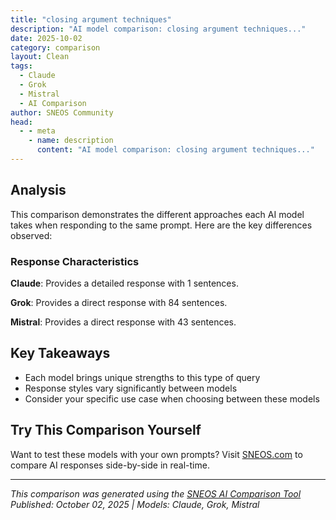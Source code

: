 ```yaml
---
title: "closing argument techniques"
description: "AI model comparison: closing argument techniques..."
date: 2025-10-02
category: comparison
layout: Clean
tags:
  - Claude
  - Grok
  - Mistral
  - AI Comparison
author: SNEOS Community
head:
  - - meta
    - name: description
      content: "AI model comparison: closing argument techniques..."
---
```


<ChatComparison
  title="closing argument techniques"
  prompt="closing argument techniques"
  :responses='{
    "Claude": "Here are key closing argument techniques used by effective trial attorneys:\n\n## Structure and Organization\n\n**The Story Arc**\n- Present a clear, compelling narrative that ties all evidence together\n- Use chronological order or cause-and-effect structure\n- Create memorable themes that resonate throughout\n\n**Three-Part Framework**\n- Tell them what you\u0027re going to tell them (preview)\n- Tell them (main argument)\n- Tell them what you told them (summary)\n\n## Persuasion Techniques\n\n**Emotional Connection**\n- Use vivid, concrete language over abstract concepts\n- Appeal to shared values and common sense\n- Paint pictures with words to help jurors visualize events\n\n**Logical Reasoning**\n- Present evidence systematically\n- Address counterarguments proactively\n- Use analogies and metaphors to clarify complex issues\n\n**Credibility Building**\n- Acknowledge weaknesses honestly\n- Stay consistent with opening statements\n- Use precise, confident language\n\n## Delivery Methods\n\n**Rhetorical Devices**\n- Rule of three (grouping points in threes)\n- Repetition for emphasis\n- Rhetorical questions to engage thinking\n\n**Visual and Physical Techniques**\n- Strategic movement and gestures\n- Eye contact with individual jurors\n- Use of exhibits and demonstrative aids\n\n**Timing and Pacing**\n- Vary speech rhythm for emphasis\n- Use strategic pauses\n- Build to climactic moments\n\n## Psychological Strategies\n\n**Burden of Proof**\n- Clearly explain what must be proven\n- Demonstrate how evidence meets that burden\n- Address reasonable doubt appropriately\n\n**Call to Action**\n- End with specific, clear requests\n- Appeal to justice and duty\n- Make the desired verdict feel inevitable\n\nWould you like me to elaborate on any particular aspect of closing arguments?",
    "Grok": "Closing arguments are a critical part of a trial, as they are the final opportunity for attorneys to persuade the jury or judge before a verdict is reached. Effective closing arguments summarize the evidence, reinforce key points, and appeal to the emotions and logic of the decision-makers. Here are some proven techniques for delivering powerful closing arguments in a legal context:\n\n---\n\n### 1. **Start with a Strong Opening**\n   - **Grab Attention:** Begin with a compelling statement, rhetorical question, or vivid imagery that encapsulates the theme of your case. For example, \u201CLadies and gentlemen of the jury, this case is about justice for a family torn apart by negligence.\u201D\n   - **Set the Tone:** Establish confidence and credibility by speaking clearly and with authority. Avoid sounding overly dramatic or insincere.\n\n---\n\n### 2. **Reiterate the Theme of Your Case**\n   - Throughout the trial, you should have a central theme or narrative (e.g., \u201CThis is a case about accountability\u201D or \u201CThis is a story of betrayal\u201D). Revisit this theme in your closing argument to tie everything together.\n   - Use the theme to frame the evidence and remind the jury why your position is the correct one.\n\n---\n\n### 3. **Summarize Key Evidence and Testimony**\n   - **Be Concise:** Avoid rehashing every detail of the trial. Focus on the most compelling pieces of evidence and testimony that support your case.\n   - **Connect the Dots:** Show how the evidence fits together to form a coherent picture. For example, \u201CWitness A\u2019s testimony, combined with the forensic evidence, proves beyond a reasonable doubt that the defendant was at the scene.\u201D\n   - **Address Weaknesses:** If there are gaps or weak points in your case, acknowledge them briefly and provide a reasonable explanation to minimize their impact.\n\n---\n\n### 4. **Appeal to Logic and Reason**\n   - **Use the Burden of Proof:** Remind the jury of the legal standard (e.g., \u201Cbeyond a reasonable doubt\u201D in criminal cases or \u201Cpreponderance of the evidence\u201D in civil cases) and explain how your side has met that standard.\n   - **Walk Through the Elements:** If applicable, go through the legal elements of the charge or claim and show how each one has been proven by the evidence.\n   - **Counter the Opposition:** Anticipate the other side\u2019s arguments and refute them logically. For example, \u201CThe defense may argue X, but the evidence clearly shows Y.\u201D\n\n---\n\n### 5. **Appeal to Emotion (Pathos)**\n   - **Humanize Your Client:** Tell a story or paint a picture that makes the jury empathize with your client or the victim. For example, \u201CImagine the pain of losing a loved one due to someone else\u2019s recklessness.\u201D\n   - **Use Powerful Imagery:** Describe the impact of the events in vivid, relatable terms. Be careful not to overdo it, as juries can sense manipulation.\n   - **Invoke Core Values:** Appeal to universal principles like justice, fairness, or compassion. For example, \u201CThis is your chance to hold the defendant accountable and send a message that such behavior will not be tolerated.\u201D\n\n---\n\n### 6. **Personalize the Jury\u2019s Role**\n   - **Empower the Jury:** Remind them of their important role in delivering justice. For example, \u201CYou have the power to right this wrong.\u201D\n   - **Direct Address:** Speak directly to the jury using phrases like \u201Cyou\u201D and \u201Cyour decision.\u201D This makes your argument more personal and engaging.\n   - **Call for Action:** Clearly state what you want the jury to do (e.g., \u201CI ask you to find the defendant guilty\u201D or \u201CI urge you to award damages to compensate for this loss\u201D).\n\n---\n\n### 7. **Anticipate and Rebut the Opposing Side\u2019s Arguments**\n   - Address potential criticisms or arguments the other side will likely raise in their closing. This shows confidence and prevents the jury from being swayed by unanswered points.\n   - Use phrases like, \u201CYou may hear the defense say X, but let me remind you of Y,\u201D to preemptively counter their narrative.\n\n---\n\n### 8. **Use Repetition and Rhetorical Devices**\n   - **Repetition:** Repeat key phrases or ideas for emphasis. For example, \u201CNegligence. Recklessness. Disregard. These are the hallmarks of the defendant\u2019s actions.\u201D\n   - **Rule of Three:** Group ideas or arguments in sets of three, as this is a rhetorically powerful structure (e.g., \u201CThe evidence is clear, the testimony is consistent, and the law is on our side\u201D).\n   - **Analogies and Metaphors:** Simplify complex ideas by comparing them to everyday experiences the jury can relate to.\n\n---\n\n### 9. **End with a Memorable Conclusion**\n   - **Summarize Your Core Message:** Restate the essence of your argument in a succinct, impactful way.\n   - **Leave a Lasting Impression:** End with a powerful statement, quote, or call to action that resonates emotionally or intellectually. For example, \u201CJustice demands a verdict of guilty\u2014do not let the victim\u2019s voice go unheard.\u201D\n   - **Avoid Introducing New Evidence:** The closing argument is not the time to bring up new facts or arguments; stick to what has already been presented.\n\n---\n\n### 10. **Delivery Matters**\n   - **Be Confident and Authentic:** Speak with conviction, maintain eye contact with the jury, and avoid reading from notes excessively.\n   - **Use Pauses Effectively:** Pause after key points to let them sink in and to emphasize their importance.\n   - **Vary Tone and Pace:** Adjust your voice to match the mood\u2014speak passionately during emotional appeals and calmly during logical explanations.\n   - **Body Language:** Stand tall, use purposeful gestures, and avoid pacing excessively or appearing nervous.\n   - **Adapt to the Room:** If the jury seems disengaged, adjust your tone or approach to recapture their attention.\n\n---\n\n### 11. **Know the Rules and Limits**\n   - **Stay Within Legal Boundaries:** Avoid making improper arguments, such as appeals to prejudice, personal attacks, or misstatements of the law. Opposing counsel can object, and the judge may instruct the jury to disregard improper remarks.\n   - **Respect Time Limits:** If the court imposes a time limit on closing arguments, stick to it and prioritize your strongest points.\n   - **Avoid Overpromising:** Don\u2019t guarantee an outcome or make absolute claims that could undermine your credibility (e.g., \u201CThere\u2019s no way the jury can see this any other way\u201D).\n\n---\n\n### 12. **Practice and Prepare**\n   - **Rehearse:** Practice your closing argument multiple times to ensure smooth delivery and familiarity with the content.\n   - **Anticipate Questions or Reactions:** Be ready to adapt if the jury appears confused or if the judge interrupts.\n   - **Know Your Audience:** Tailor your language and tone to the demographics and values of the jury while remaining respectful and professional.\n\n---\n\n### Additional Tips for Specific Cases\n- **Criminal Defense Cases:** Focus on reasonable doubt, inconsistencies in the prosecution\u2019s case, and the presumption of innocence.\n- **Criminal Prosecution Cases:** Emphasize the strength of the evidence, the severity of the crime, and the need for accountability.\n- **Civil Cases (Plaintiff):** Highlight the damages suffered, the defendant\u2019s responsibility, and the need for compensation or remedy.\n- **Civil Cases (Defense):** Stress the lack of evidence, the plaintiff\u2019s failure to meet their burden, or mitigating factors.\n\n---\n\nA well-crafted closing argument can leave a lasting impression and sway undecided jurors or judges. By combining logical reasoning, emotional appeals, and effective delivery, you can maximize your chances of success. If you\u0027re looking for specific examples or want to tailor these techniques to a particular case, let me know!",
    "Mistral": "Closing arguments are a critical part of any trial, as they provide the final opportunity for attorneys to persuade the jury or judge. Effective closing arguments can significantly influence the outcome of a case. Here are some techniques commonly used in closing arguments:\n\n1. **Summarize the Evidence**:\n   - **Recap Key Points**: Highlight the most important pieces of evidence and testimony that support your case.\n   - **Connect the Dots**: Show how the evidence fits together to form a coherent narrative.\n\n2. **Address the Opposition\u0027s Arguments**:\n   - **Refute Weak Points**: Directly address and refute the opposing side\u0027s arguments, especially those that are weak or unfounded.\n   - **Highlight Inconsistencies**: Point out any inconsistencies or contradictions in the opposing side\u0027s evidence or testimony.\n\n3. **Use Visual Aids**:\n   - **Charts and Graphs**: Use visual aids to illustrate complex points or data.\n   - **Photographs and Videos**: Show visual evidence that supports your case.\n\n4. **Appeal to Emotions**:\n   - **Empathy**: Help the jury understand the emotional impact of the case on the parties involved.\n   - **Storytelling**: Use narrative techniques to make the case more relatable and engaging.\n\n5. **Logical Reasoning**:\n   - **Deductive and Inductive Reasoning**: Use logical arguments to show how the evidence leads to the desired conclusion.\n   - **Analogies**: Use analogies to explain complex concepts in a simpler, more understandable way.\n\n6. **Credibility**:\n   - **Witness Credibility**: Emphasize the credibility of your witnesses and question the credibility of the opposing side\u0027s witnesses.\n   - **Expert Testimony**: Highlight the expertise and qualifications of your expert witnesses.\n\n7. **Themes and Metaphors**:\n   - **Central Theme**: Develop a central theme that ties all your arguments together.\n   - **Metaphors**: Use metaphors to make abstract concepts more concrete and relatable.\n\n8. **Call to Action**:\n   - **Clear Instructions**: Provide clear instructions to the jury on what they need to do (e.g., find the defendant guilty or not guilty).\n   - **Urgency**: Emphasize the importance of their decision and the impact it will have.\n\n9. **Body Language and Tone**:\n   - **Confidence**: Speak with confidence and conviction.\n   - **Eye Contact**: Maintain eye contact with the jury to build a connection.\n   - **Voice Modulation**: Use variations in tone and volume to keep the jury engaged.\n\n10. **Time Management**:\n    - **Concise and Focused**: Keep your closing argument concise and focused on the key points.\n    - **Pacing**: Ensure a good pace to keep the jury\u0027s attention without rushing through important points.\n\n11. **Ethos, Pathos, Logos**:\n    - **Ethos**: Establish your credibility and the credibility of your arguments.\n    - **Pathos**: Appeal to the jury\u0027s emotions.\n    - **Logos**: Use logical reasoning to support your arguments.\n\n12. **Anticipate and Preempt**:\n    - **Anticipate Objections**: Anticipate potential objections from the opposing side and address them preemptively.\n    - **Preempt Questions**: Answer any lingering questions the jury might have before they ask.\n\nBy employing these techniques, attorneys can craft compelling closing arguments that resonate with the jury and increase the likelihood of a favorable verdict."
  }'
  published-date="03:02"
/>

## Analysis

This comparison demonstrates the different approaches each AI model takes when responding to the same prompt. Here are the key differences observed:

### Response Characteristics

**Claude**: Provides a detailed response with 1 sentences. 

**Grok**: Provides a direct response with 84 sentences. 

**Mistral**: Provides a direct response with 43 sentences. 

## Key Takeaways

- Each model brings unique strengths to this type of query
- Response styles vary significantly between models
- Consider your specific use case when choosing between these models

## Try This Comparison Yourself

Want to test these models with your own prompts? Visit [SNEOS.com](https://sneos.com) to compare AI responses side-by-side in real-time.

---

*This comparison was generated using the [SNEOS AI Comparison Tool](https://sneos.com)*
*Published: October 02, 2025 | Models: Claude, Grok, Mistral*
